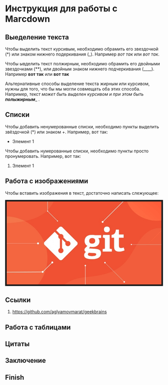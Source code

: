 # Инструкция для работы с Marсdown

## Выеделение текста
Чтобы выделить текст курсивым, необходимо обрамить его звездочкой (*) или знаком нижнего подеркивания (_).
Например *вот так* или _вот так_.

Чтобы ывделить текст полжирным, необходимо обрамить его двойными звездочками (**), или двойным знаком нижнего подчеркивания (____).
Например **вот так** или __вот так__

Альтернативные способы выделение текста жирным или курсивом, нужны для того, что бы мы могли совмещать оба этих способа. Например, _текст может быть выделен курсивом и при этом быть **полыжирным**__ .

## Списки
Чтобы добавить ненумерованные списки, необходимо пункты выделить звёздочкой  (*) или знаком +.
Например, вот так:
* Элемент 1

Чтобы добавить нумерованные списки, необходимо пункты просто пронумеровать.
Например, вот так:
1. Элемент 1

## Работа с изображениями

Чтобы вставить изображения в текст, достаточно написать слежующее:

<img src="picture2.jpg" border="5px"/>

## Ссылки
 1) https://github.com/aglyamovmarat/geekbrains
## Работа с таблицами

## Цитаты

## Заключение


## Finish